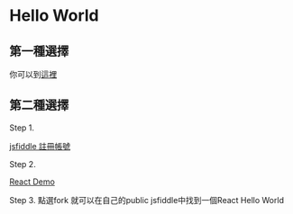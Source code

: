 # Hello World

## 第一種選擇

你可以到[這裡](https://github.com/horsekitlin/React-Introl/blob/master/examples/react-demo/READEME.md)

## 第二種選擇

Step 1.

[jsfiddle 註冊帳號](https://jsfiddle.net/user/signup/)

Step 2.

[React Demo](https://jsfiddle.net/TomasLinTW/at7L8pt8/)

Step 3. 點選fork 就可以在自己的public jsfiddle中找到一個React Hello World

